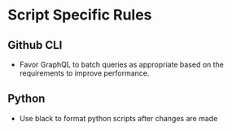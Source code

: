 # Script Specific Rules

## Github CLI

- Favor GraphQL to batch queries as appropriate based on the requirements to improve performance.

## Python

- Use black to format python scripts after changes are made
